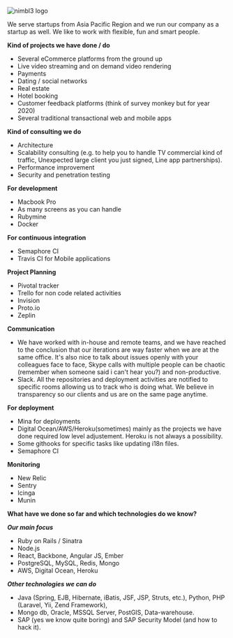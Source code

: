 ![nimbl3 logo](https://s3-ap-southeast-1.amazonaws.com/nimbl3-web-resources/images/logo/JPG/logo%2Bbg-banner.jpg)

We serve startups from Asia Pacific Region and we run our company as a startup as well. We like to work with flexible, fun and smart people.

**Kind of projects we have done / do**

* Several eCommerce platforms from the ground up
* Live video streaming and on demand video rendering
* Payments
* Dating / social networks
* Real estate
* Hotel booking 
* Customer feedback platforms (think of survey monkey but for year 2020)
* Several traditional transactional web and mobile apps

**Kind of consulting we do**

* Architecture
* Scalability consulting (e.g. to help you to handle TV commercial kind of traffic, Unexpected large client you just signed, Line app partnerships).
* Performance improvement
* Security and penetration testing

**For development**

* Macbook Pro
* As many screens as you can handle
* Rubymine
* Docker

**For continuous integration**

* Semaphore CI
* Travis CI for Mobile applications


**Project Planning**

*  Pivotal tracker
*  Trello for non code related activities
*  Invision
*  Proto.io
*  Zeplin

**Communication**

* We have worked with in-house and remote teams, and we have reached to the conclusion that our iterations are way faster when we are at the same office. It's also nice to talk about issues openly with your colleagues face to face, Skype calls with multiple people can be chaotic (remember when someone said i can't hear you?) and non-productive.
* Slack. All the repositories and deployment activities are notified to specific rooms allowing us to track who is doing what. We believe in transparency so our clients and us are on the same page anytime.

**For deployment**

* Mina for deployments
* Digital Ocean/AWS/Heroku(sometimes) mainly as the projects we have done required low level adjustement. Heroku is not always a possibility.
* Some githooks for specific tasks like updating i18n files.
* Semaphore CI

**Monitoring**
* New Relic
* Sentry
* Icinga
* Munin

**What have we done so far and which technologies do we know?**

***Our main focus***

* Ruby on Rails / Sinatra
* Node.js
* React, Backbone, Angular JS, Ember
* PostgreSQL, MySQL, Redis, Mongo
* AWS, Digital Ocean, Heroku

***Other technologies we can do***

* Java (Spring, EJB, Hibernate, iBatis, JSF, JSP, Struts, etc.), Python, PHP (Laravel, Yii, Zend Framework),
* Mongo db, Oracle, MSSQL Server, PostGIS, Data-warehouse.
* SAP (yes we know quite boring) and SAP Security Model (and how to hack it).
